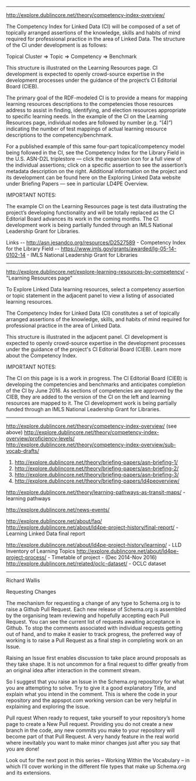 ----------------------------------------------------------------------
http://explore.dublincore.net/theory/competency-index-overview/

The Competency Index for Linked Data (CI) will be composed of a set of
topically arranged assertions of the knowledge, skills and habits of mind
required for professional practice in the area of Linked Data. The structure of
the CI under development is as follows:

Topical Cluster => Topic => Competency => Benchmark

This structure is illustrated on the Learning Resources page. CI development is
expected to openly crowd-source expertise in the development processes under
the guidance of the project’s CI Editorial Board (CIEB).

The primary goal of the RDF-modeled CI is to provide a means for mapping
learning resources descriptions to the competencies those resources address to
assist in finding, identifying, and election resources appropriate to specific
learning needs. In the example of the CI on the Learning Resources page,
individual nodes are followed by number (e.g. “(4)”) indicating the number of
test mappings of actual learning resource descriptions to the
competency/benchmark.

For a published example of this same four-part topical/competency model being
followed in the CI, see the Competency Index for the Library Field in the U.S.
ASN-D2L triplestore — click the expansion icon for a full view of the
individual assertions; click on a specific assertion to see the assertion’s
metadata description on the right. Additional information on the project and
its development can be found here on the Exploring Linked Data website under
Briefing Papers — see in particular LD4PE Overview.

IMPORTANT NOTES:

The example CI on the Learning Resources page is test data illustrating the
project’s developing functionality and will be totally replaced as the CI
Editorial Board advances its work in the coming months.  The CI development
work is being partially funded through an IMLS National Leadership Grant for
Libraries.

Links
-- http://asn.jesandco.org/resources/D2527589 - Competency Index for the Library Field
-- https://www.imls.gov/grants/awarded/lg-05-14-0102-14 - IMLS National Leadership Grant for Libraries

----------------------------------------------------------------------
http://explore.dublincore.net/explore-learning-resources-by-competency/ - "Learning Resources page"

To Explore Linked Data learning resources, select a competency assertion or
topic statement in the adjacent panel to view a listing of associated learning
resources.

The Competency Index for Linked Data (CI) constitutes a set of topically
arranged assertions of the knowledge, skills, and habits of mind required for
professional practice in the area of Linked Data.

This structure is illustrated in the adjacent panel. CI development is expected
to openly crowd-source expertise in the development processes under the
guidance of the project's CI Editorial Board (CIEB). Learn more about the
Competency Index.

IMPORTANT NOTES:

The CI on this page is is a work in progress. The CI Editorial Board (CIEB) is
developing the competencies and benchmarks and anticipates completion of the CI
by June 2016. As sections of competencies are approved by the CIEB, they are
added to the version of the CI on the left and learning resources are mapped to
it.  The CI development work is being partially funded through an IMLS National
Leadership Grant for Libraries.

----------------------------------------------------------------------

http://explore.dublincore.net/theory/competency-index-overview/ (see above)
http://explore.dublincore.net/theory/competency-index-overview/proficiency-levels/
http://explore.dublincore.net/theory/competency-index-overview/sub-vocab-drafts/

1. http://explore.dublincore.net/theory/briefing-papers/asn-briefing-1/
2. http://explore.dublincore.net/theory/briefing-papers/asn-briefing-2/
3. http://explore.dublincore.net/theory/briefing-papers/asn-briefing-3/
4. http://explore.dublincore.net/theory/briefing-papers/ld4peoverview/

http://explore.dublincore.net/theory/learning-pathways-as-transit-maps/ - learning pathways

http://explore.dublincore.net/news-events/

http://explore.dublincore.net/about/faq/
http://explore.dublincore.net/about/ld4pe-project-history/final-report/ - Learning Linked Data final report

http://explore.dublincore.net/about/ld4pe-project-history/learning/ - LLD Inventory of Learning Topics
http://explore.dublincore.net/about/ld4pe-project-process/ - Timetable of project - (Dec 2014-Nov 2016)
http://explore.dublincore.net/related/oclc-dataset/ - OCLC dataset


----------------------------------------------------------------------
Richard Wallis

Requesting Changes

The mechanism for requesting a change of any type to Schema.org is to raise a
Github Pull Request.  Each new release of Schema.org is assembled by the
organising team reviewing and hopefully accepting each Pull Request. You can
see the current list of requests awaiting acceptance in Github.  To stop the
comments associated with individual requests getting out of hand, and to make
it easier to track progress, the preferred way of working is to raise a Pull
Request as a final step in completing work on an Issue.

Raising an Issue first enables discussion to take place around proposals as
they take shape.  It is not uncommon for a final request to differ greatly from
an original idea after interaction in the comment stream.

So I suggest that you raise an Issue in the Schema.org repository for what you
are attempting to solve.  Try to give it a good explanatory Title, and explain
what you intend in the comment.   This is where the code in your repository and
the appspot.com working version can be very helpful in explaining and exploring
the issue.

Pull rquest When ready to request, take yourself to your repository’s home page
to create a New Pull request.  Providing you do not create a new branch in the
code, any new commits you make to your repository will become part of that Pull
Request.  A very handy feature in the real world where inevitably you want to
make minor changes just after you say that you are done!

Look out for the next post in this series – Working Within the Vocabulary – in
which I’ll cover working in the different file types that make up Schema.org
and its extensions.
